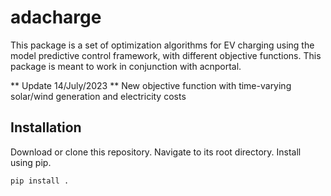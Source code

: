 # adacharge

This package is a set of optimization algorithms for EV
charging using the model predictive control framework, with different
objective functions. This package is meant to work in conjunction with
acnportal.

** Update 14/July/2023 ** New objective function with time-varying solar/wind generation and electricity costs

## Installation
Download or clone this repository. Navigate to its root directory. Install using pip. 

```bash
pip install .
```
